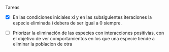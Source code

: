 Tareas

-[x] En las condiciones iniciales xi y en las subsiguientes iteraciones la especie eliminada i debera de ser igual a 0 siempre.

-[ ] Priorizar la eliminación de las especies con interacciones positivias, con el objetivo de ver comportamientos en los que una especie tiende a eliminar la poblacion de otra